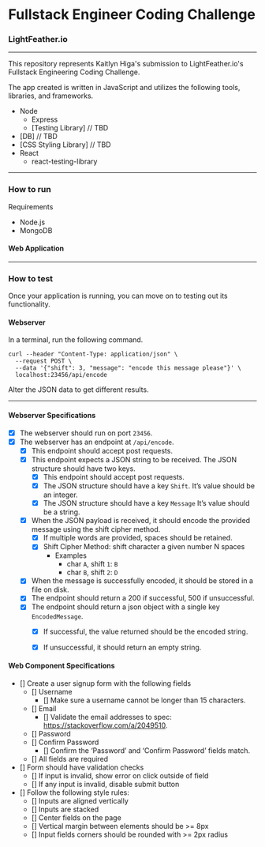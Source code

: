# Fullstack Engineer Coding Challenge
### LightFeather.io
-----

This repository represents Kaitlyn Higa's submission to LightFeather.io's Fullstack Engineering Coding Challenge.

The app created is written in JavaScript and utilizes the following tools, libraries, and frameworks.

- Node
  - Express
  - [Testing Library] // TBD
- [DB] // TBD
- [CSS Styling Library] // TBD
- React
  - react-testing-library

-----

### How to run


Requirements
- Node.js
- MongoDB



#### Web Application


-----
### How to test

Once your application is running, you can move on to testing out its functionality.

#### Webserver
In a terminal, run the following command.
```
curl --header "Content-Type: application/json" \
  --request POST \
  --data '{"shift": 3, "message": "encode this message please"}' \
  localhost:23456/api/encode
```
Alter the JSON data to get different results.

-----
#### Webserver Specifications

- [x] The webserver should run on port `23456`.
- [x] The webserver has an endpoint at `/api/encode`.
  - [x] This endpoint should accept post requests.
  - [x] This endpoint expects a JSON string to be received. The JSON structure should have two keys.
    - [x] This endpoint should accept post requests.
    - [x] The JSON structure should have a key `Shift`. It’s value should be an
    integer.
    - [x] The JSON structure should have a key `Message` It’s value should be a
    string.
  - [x] When the JSON payload is received, it should encode the provided message
  using the shift cipher method.
    - [x] If multiple words are provided, spaces should be retained.
    - [x] Shift Cipher Method: shift character a given number N spaces
      - Examples
        - char `A`, shift `1`: `B`  
        - char `B`, shift `2`: `D`
  - [x] When the message is successfully encoded, it should be stored in a file on disk.
  - [x] The endpoint should return a 200 if successful, 500 if unsuccessful.
  - [x] The endpoint should return a json object with a single key `EncodedMessage`.
    - [x] If successful, the value returned should be the encoded string.
    - [x] If unsuccessful, it should return an empty string.


#### Web Component Specifications
- [] Create a user signup form with the following fields
  - [] Username
    - [] Make sure a username cannot be longer than 15 characters.
  - [] Email
    - [] Validate the email addresses to spec: https://stackoverflow.com/a/2049510.
  - [] Password
  - [] Confirm Password
    - [] Confirm the ‘Password’ and ‘Confirm Password’ fields match.
  - [] All fields are required
- [] Form should have validation checks
  - [] If input is invalid, show error on click outside of field
  - [] If any input is invalid, disable submit button
- [] Follow the following style rules:
  - [] Inputs are aligned vertically
  - [] Inputs are stacked
  - [] Center fields on the page
  - [] Vertical margin between elements should be >= 8px
  - [] Input fields corners should be rounded with >= 2px radius
